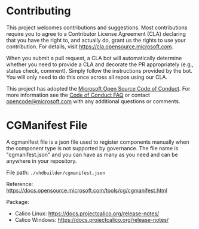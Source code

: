 
# Contributing

This project welcomes contributions and suggestions.  Most contributions require you to agree to a
Contributor License Agreement (CLA) declaring that you have the right to, and actually do, grant us
the rights to use your contribution. For details, visit https://cla.opensource.microsoft.com.

When you submit a pull request, a CLA bot will automatically determine whether you need to provide
a CLA and decorate the PR appropriately (e.g., status check, comment). Simply follow the instructions
provided by the bot. You will only need to do this once across all repos using our CLA.

This project has adopted the [Microsoft Open Source Code of Conduct](https://opensource.microsoft.com/codeofconduct/).
For more information see the [Code of Conduct FAQ](https://opensource.microsoft.com/codeofconduct/faq/) or
contact [opencode@microsoft.com](mailto:opencode@microsoft.com) with any additional questions or comments.

# CGManifest File
A cgmanifest file is a json file used to register components manually when the component type is not supported by governance. The file name is "cgmanifest.json" and you can have as many as you need and can be anywhere in your repository.

File path: `./vhdbuilder/cgmanifest.json`

Reference: https://docs.opensource.microsoft.com/tools/cg/cgmanifest.html

Package:
- Calico Linux: https://docs.projectcalico.org/release-notes/
- Calico Windows: https://docs.projectcalico.org/release-notes/
